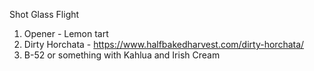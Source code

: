 Shot Glass Flight

1. Opener - Lemon tart
2. Dirty Horchata - https://www.halfbakedharvest.com/dirty-horchata/
3. B-52 or something with Kahlua and Irish Cream


